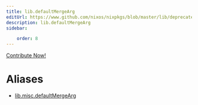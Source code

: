 ```yaml
---
title: lib.defaultMergeArg
editUrl: https://www.github.com/nixos/nixpkgs/blob/master/lib/deprecated.nix#L18C21
description: lib.defaultMergeArg
sidebar:

    order: 8
---
```


<a href="https://www.github.com/nixos/nixpkgs/blob/master/lib/deprecated.nix#L18C21">Contribute Now!</a>


# Aliases

- [lib.misc.defaultMergeArg](/nix-doc-comments/reference/lib/misc/lib-misc-defaultMergeArg)


